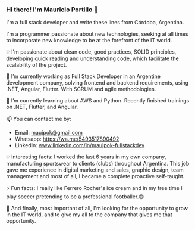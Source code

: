### Hi there! I'm Mauricio Portillo 👋

I'm a full stack developer and write these lines from Córdoba, Argentina.

I'm a programmer passionate about new technologies, seeking at all times to incorporate new knowledge to be at the forefront of the IT world.

💡 I'm passionate about clean code, good practices, SOLID principles, developing quick reading and understanding code, which facilitate the scalability of the project.

🔭 I’m currently working as Full Stack Developer in an Argentine development company, solving frontend and backend requirements, using .NET, Angular, Flutter. With SCRUM and agile methodologies.

🌱 I’m currently learning about AWS and Python. Recently finished trainings on .NET, Flutter, and Angular.

📫 You can contact me by:
- Email: maujpok@gmail.com
- Whatsapp: https://wa.me/5493517890492
- LinkedIn: www.linkedin.com/in/maujpok-fullstackdev

💡 Interesting facts: I worked the last 6 years in my own company, manufacturing sportswear to clients (clubs) throughout Argentina. This job gave me experience in digital marketing and sales, graphic design, team management and most of all, I became a complete proactive self-taught.

⚡ Fun facts: I really like Ferrero Rocher's ice cream and in my  free time I play soccer pretending to be a professional footballer.😅

💯 And finally, most important of all, I'm looking for the opportunity to grow in the IT world, and to give my all to the company that gives me that opportunity.
